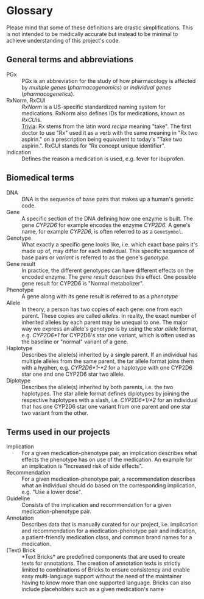 # Glossary

Please mind that some of these definitions are drastic simplifications. This is
not intended to be medically accurate but instead to be minimal to achieve
understanding of this project's code.

## General terms and abbreviations

<dl>
  <dt>PGx</dt>
  <dd>PGx is an abbreviation for the study of how pharmacology is affected by
  <em>multiple genes</em> (<em>pharmacogenomics</em>) or
  <em>individual genes</em> (<em>pharmacogenetics</em>).</dd>

  <dt>RxNorm, RxCUI</dt>
  <dd><em>RxNorm</em> is a US-specific standardized naming system for
  medications. RxNorm also defines IDs for medications, known as
  <em>RxCUI</em>s.</dd>
  <dd><a href="https://www.merriam-webster.com/dictionary/Rx">Trivia</a>: Rx
  stems from the latin word <em>recipe</em> meaning "take". The first doctor to
  use "Rx" used it as a verb with the same meaning in "Rx two aspirin." on a
  prescription being equivalent to today's "Take two aspirin.". RxCUI stands for
  "Rx concept unique identifier".</dd>

  <dt>Indication</dt>
  <dd>Defines the reason a medication is used, e.g. fever for ibuprofen.</dd>
</dl>

## Biomedical terms

<dl>
  <dt>DNA</dt>
  <dd><em>DNA</em> is the sequence of base pairs that makes up a human's genetic
  code.</dd>

  <dt>Gene</dt>
  <dd>A specific section of the DNA defining how one enzyme is built. The gene
  <em>CYP2D6</em> for example encodes the enzyme <em>CYP2D6</em>. A gene's name,
  for example <em>CYP2D6</em>, is often referred to as a
  <code>GeneSymbol</code>.</dd>

  <dt>Genotype</dt>
  <dd>What exactly a specific gene looks like, i.e. which exact base pairs it's
  made up of, may differ for each individual. This specific sequence of base
  pairs or <em>variant</em> is referred to as the gene's <em>genotype</em>.</dd>

  <dt>Gene result</dt>
  <dd>In practice, the different genotypes can have different effects on the
  encoded enzyme. The <em>gene result</em> describes this effect.  One possible
  gene result for CYP2D6 is "Normal metabolizer".</dd>

  <dt>Phenotype</dt>
  <dd>A gene along with its gene result is referred to as a
  <em>phenotype</em></dd>

  <dt>Allele</dt>
  <dd>In theory, a person has two copies of each gene: one from each parent.
  These copies are called <em>alleles</em>. In reality, the exact number of
  inherited alleles by each parent may be unequal to one. The major way we
  express an allele's genotype is by using the <em>star allele</em> format, e.g.
  <em>CYP2D6*1</em> for CYP2D6's star one variant, which is often used as the
  baseline or "normal" variant of a gene.</dd>

  <dt>Haplotype</dt>
  <dd>Describes the allele(s) inherited by a single parent. If an individual has
  multiple alleles from the same parent, the tar allele format joins them with a
  hyphen, e.g. <em>CYP2D6*1-*2</em> for a haplotype with one CYP2D6 star one and
  one CYP2D6 star two allele.</dd>

  <dt>Diplotype</dt>
  <dd>Describes the allele(s) inherited by both parents, i.e.  the two
  haplotypes. The star allele format defines diplotypes by joining the
  respective haplotypes with a slash, i.e. <em>CYP2D6*1/*2</em> for an
  individual that has one CYP2D6 star one variant from one parent and one star
  two variant from the other.</dd>
</dl>

## Terms used in our projects

<dl>
  <dt>Implication</dt>
  <dd>For a given medication-phenotype pair, an implication describes what
  effects the phenotype has on use of the medication. An example for an
  implication is "Increased risk of side effects".</dd>

  <dt>Recommendation</dt>
  <dd>For a given medication-phenotype pair, a recommendation describes what an
  individual should do based on the corresponding implication, e.g. "Use a lower
  dose".</dd>

  <dt>Guideline</dt>
  <dd>Consists of the implication and recommendation for a given
  medication-phenotype pair.</dd>

  <dt>Annotation</dt>
  <dd>Describes data that is manually curated for our project, i.e. implication
  and recommendation for a medication-phenotype pair and indication, a
  patient-friendly medication class, and common brand names for a
  medication.</dd>

  <dt>(Text) Brick</dt>
  <dd>*Text Bricks* are predefined components that are used to create texts for
  annotations. The creation of annotation texts is strictly limited to
  combinations of Bricks to ensure consistency and enable easy multi-language
  support without the need of the maintainer having to know more than one
  supported language. Bricks can also include placeholders such as a given
  medication's name</dd>
</dl>

